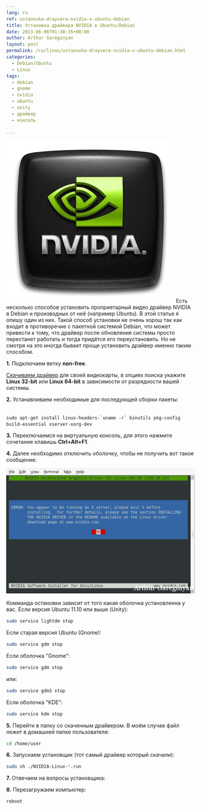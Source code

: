 ```yaml
---
lang: ru
ref: ustanovka-drayvera-nvidia-v-ubuntu-debian
title: Установка драйвера NVIDIA в Ubuntu/Debian
date: 2013-06-06T01:38:35+00:00
author: Arthur Gareginyan
layout: post
permalink: /ru/linux/ustanovka-drayvera-nvidia-v-ubuntu-debian.html
categories:
  - Debian/Ubuntu
  - Linux
tags:
  - debian
  - gnome
  - nvidia
  - ubuntu
  - unity
  - драйвер
  - консоль

---
```


![thumb](/images/ustanovka-drayvera-nvidia-v-ubuntu-debian/nvidia.jpg)
Есть несколько способов установить проприетарный видео драйвер NVIDIA в Debian и производных от неё (например Ubuntu). В этой статье я опишу один из них. Такой способ установки не очень хорош так как входит в противоречие с пакетной системой Debian, что может привести к тому, что драйвер после обновления системы просто перестанет работать и тогда придётся его переустановить. Но не смотря на это иногда бывает проще установить драйвер именно таким способом.
 
**1.** Подключаем ветку **non-free**.

<a href="http://www.nvidia.ru/Download/index.aspx?lang=ru">Скачиваем драйвер</a> для своей видеокарты, в опциях поиска укажите **Linux 32-bit** или **Linux 64-bit** в зависимости от разрядности вашей системы.

**2.** Устанавливаем необходимые для последующей сборки пакеты:
 
<code>
sudo apt-get install linux-headers-`uname -r` binutils pkg-config build-essential xserver-xorg-dev
</code>

**3.** Переключаемся на виртуальную консоль, для этого нажмите сочетание клавишь **Ctrl+Alt+F1**.

**4.** Далее необходимо отключить оболочку, чтобы не получить вот такое сообщение:

<img src="/images/ustanovka-drayvera-nvidia-v-ubuntu-debian/stopx.png" />

Комманда остановки зависит от того какая оболочка установленна у вас.
Если версия Ubuntu 11.10 или выше (Unity):
 
```sh
sudo service lightdm stop
``` 


Если старая версия Ubuntu (Gnome):
 
```sh
sudo service gdm stop
``` 


Если оболочка "Gnome":
 
```sh
sudo service gdm stop
``` 

или:
 
```sh
sudo service gdm3 stop
``` 


Если оболочка "KDE":
 
```sh
sudo service kdm stop
``` 

**5.** Перейти в папку со скаченным драйвером. В моём случае файл лежит в домашней папке пользователя:
 
```sh
cd /home/user
``` 

**6.** Запускаем установщик (тот самый драйвер который скачали):
 
```sh
sudo sh ./NVIDIA-Linux-*.run
``` 

**7.** Отвечаем на вопросы установщика:

**8.** Перезагружаем компьютер:
 
```sh
reboot
``` 

